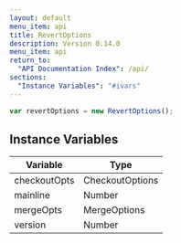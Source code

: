 ```yaml
---
layout: default
menu_item: api
title: RevertOptions
description: Version 0.14.0
menu_item: api
return_to:
  "API Documentation Index": /api/
sections:
  "Instance Variables": "#ivars"
---
```


```js
var revertOptions = new RevertOptions();
```

## <a name="ivars"></a>Instance Variables

| Variable | Type |
| --- | --- |
| <a name="checkoutOpts"></a>checkoutOpts | CheckoutOptions |
| <a name="mainline"></a>mainline | Number |
| <a name="mergeOpts"></a>mergeOpts | MergeOptions |
| <a name="version"></a>version | Number |

